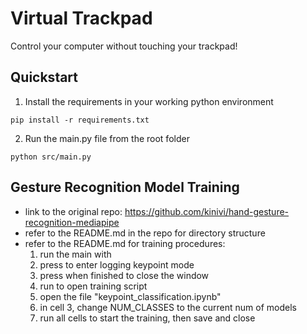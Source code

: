 # Virtual Trackpad
Control your computer without touching your trackpad!

## Quickstart

1. Install the requirements in your working python environment

```
pip install -r requirements.txt
```

2. Run the main.py file from the root folder

```
python src/main.py
```

## Gesture Recognition Model Training
 - link to the original repo: https://github.com/kinivi/hand-gesture-recognition-mediapipe
 - refer to the README.md in the repo for directory structure
 - refer to the README.md for training procedures:
   1. run the main with <python3 app.py>
   2. press <k> to enter logging keypoint mode
   3. press <Esc> when finished to close the window
   4. run <jupyter notebook> to open training script
   5. open the file "keypoint_classification.ipynb"
   6. in cell 3, change NUM_CLASSES to the current num of models
   7. run all cells to start the training, then save and close